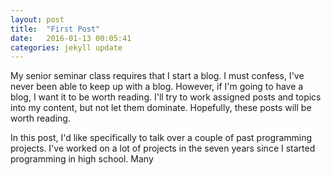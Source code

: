 ```yaml
---
layout: post
title:  "First Post"
date:   2016-01-13 00:05:41
categories: jekyll update
---
```

My senior seminar class requires that I start a blog. I must confess, I've never been able to keep up with a blog. However, if I'm going to have a blog, I want it to be worth reading. I'll try to work assigned posts and topics into my content, but not let them dominate. Hopefully, these posts will be worth reading.

In this post, I'd like specifically to talk over a couple of past programming projects. I've worked on a lot of projects in the seven years since I started programming in high school. Many 
